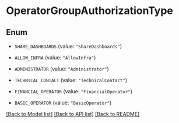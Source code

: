 # OperatorGroupAuthorizationType

## Enum


* `SHARE_DASHBOARDS` (value: `"ShareDashboards"`)

* `ALLOW_INFRA` (value: `"AllowInfra"`)

* `ADMINISTRATOR` (value: `"Administrator"`)

* `TECHNICAL_CONTACT` (value: `"TechnicalContact"`)

* `FINANCIAL_OPERATOR` (value: `"FinancialOperator"`)

* `BASIC_OPERATOR` (value: `"BasicOperator"`)


[[Back to Model list]](../README.md#documentation-for-models) [[Back to API list]](../README.md#documentation-for-api-endpoints) [[Back to README]](../README.md)


